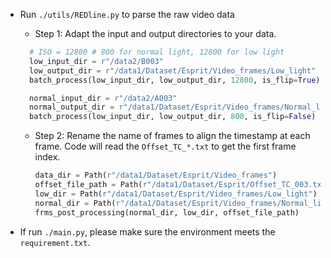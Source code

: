 - Run `./utils/REDline.py` to parse the raw video data
  - Step 1: Adapt the input and output directories to your data.
  ```python
    # ISO = 12800 # 800 for normal light, 12800 for low light
    low_input_dir = r"/data2/B003"
    low_output_dir = r"/data1/Dataset/Esprit/Video_frames/Low_light"
    batch_process(low_input_dir, low_output_dir, 12800, is_flip=True)

    normal_input_dir = r"/data2/A003"
    normal_output_dir = r"/data1/Dataset/Esprit/Video_frames/Normal_light"
    batch_process(low_input_dir, low_output_dir, 800, is_flip=False)
    ```

  - Step 2: Rename the name of frames to align the timestamp at each frame. Code will read the `Offset_TC_*.txt` to get the first frame index.  

    ```python
    data_dir = Path(r"/data1/Dataset/Esprit/Video_frames")
    offset_file_path = Path(r"/data1/Dataset/Esprit/Offset_TC_003.txt")
    low_dir = Path(r"/data1/Dataset/Esprit/Video_frames/Low_light")
    normal_dir = Path(r"/data1/Dataset/Esprit/Video_frames/Normal_light")
    frms_post_processing(normal_dir, low_dir, offset_file_path)
    ```

- If run `./main.py`, please make sure the environment meets the `requirement.txt`.